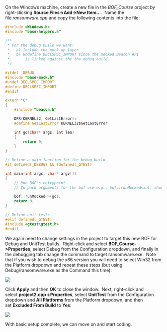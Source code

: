 On the Windows machine, create a new file in the _BOF_Course_ project by right-clicking **Source Files->Add->New Item...**.  Name the file _ransomware.cpp_ and copy the following contents into the file:

```c++
#include <Windows.h>
#include "base\helpers.h"

/**
 * For the debug build we want:
 *   a) Include the mock-up layer
 *   b) Undefine DECLSPEC_IMPORT since the mocked Beacon API
 *       is linked against the the debug build.
 */

#ifdef _DEBUG
#include "base\mock.h"
#undef DECLSPEC_IMPORT
#define DECLSPEC_IMPORT
#endif

extern "C"
{
    #include "beacon.h"

    DFR(KERNEL32, GetLastError);
    #define GetLastError KERNEL32$GetLastError

    int go(char* args, int len)
    {
        return 0;
    }
}

// Define a main function for the bebug build
#if defined(_DEBUG) && !defined(_GTEST)

int main(int argc, char* argv[]) 
{
    // Run BOF's entrypoint
    // To pack arguments for the bof use e.g.: bof::runMocked<int, short, const char*>(go, 6502, 42, "foobar");

    bof::runMocked<>(go);
    return 0;
}

// Define unit tests
#elif defined(_GTEST)
#include <gtest\gtest.h>
#endif
```

We again need to change settings in the project to target this new BOF for Debug and UnitTest builds.  Right-click and select **BOF_Course->Properties**, select Debug from the Configuration dropdown, and finally in the debugging tab change the command to target ransomware.exe.  Note that if you wish to debug the x86 version you will need to select Win32 from the Platform dropdown and repeat these steps (but using Debug\ransomware.exe as the Command this time):

![](https://lwfiles.mycourse.app/66e95234fe489daea7060790-public/434447455e04599021a7927baaec767c.png)

Click **Apply** and then **OK** to close the window.  Next, right-click and select **project2.cpp->Properties**, select **UnitTest** from the Configuration dropdown and **All Platforms** from the Platform dropdown, and then set **Excluded From Build** to **Yes**:

![](https://lwfiles.mycourse.app/66e95234fe489daea7060790-public/9d20e45ab9692a3c2f436641dca8a488.png)

With basic setup complete, we can move on and start coding.
